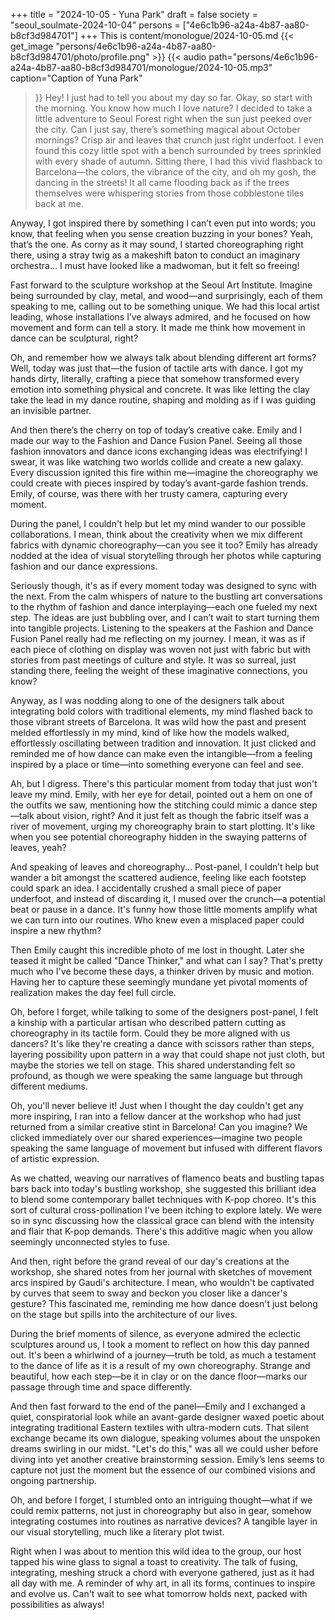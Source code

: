 +++
title = "2024-10-05 - Yuna Park"
draft = false
society = "seoul_soulmate-2024-10-04"
persons = ["4e6c1b96-a24a-4b87-aa80-b8cf3d984701"]
+++
This is content/monologue/2024-10-05.md
{{< get_image "persons/4e6c1b96-a24a-4b87-aa80-b8cf3d984701/photo/profile.png" >}}
{{< audio
    path="persons/4e6c1b96-a24a-4b87-aa80-b8cf3d984701/monologue/2024-10-05.mp3" 
    caption="Caption of Yuna Park"
>}}
Hey! I just had to tell you about my day so far.
Okay, so start with the morning. You know how much I love nature? I decided to take a little adventure to Seoul Forest right when the sun just peeked over the city. Can I just say, there’s something magical about October mornings? Crisp air and leaves that crunch just right underfoot. I even found this cozy little spot with a bench surrounded by trees sprinkled with every shade of autumn. Sitting there, I had this vivid flashback to Barcelona—the colors, the vibrance of the city, and oh my gosh, the dancing in the streets! It all came flooding back as if the trees themselves were whispering stories from those cobblestone tiles back at me.

Anyway, I got inspired there by something I can’t even put into words; you know, that feeling when you sense creation buzzing in your bones? Yeah, that’s the one. As corny as it may sound, I started choreographing right there, using a stray twig as a makeshift baton to conduct an imaginary orchestra... I must have looked like a madwoman, but it felt so freeing!

Fast forward to the sculpture workshop at the Seoul Art Institute. Imagine being surrounded by clay, metal, and wood—and surprisingly, each of them speaking to me, calling out to be something unique. We had this local artist leading, whose installations I’ve always admired, and he focused on how movement and form can tell a story. It made me think how movement in dance can be sculptural, right? 

Oh, and remember how we always talk about blending different art forms? Well, today was just that—the fusion of tactile arts with dance. I got my hands dirty, literally, crafting a piece that somehow transformed every emotion into something physical and concrete. It was like letting the clay take the lead in my dance routine, shaping and molding as if I was guiding an invisible partner.

And then there’s the cherry on top of today’s creative cake. Emily and I made our way to the Fashion and Dance Fusion Panel. Seeing all those fashion innovators and dance icons exchanging ideas was electrifying! I swear, it was like watching two worlds collide and create a new galaxy. Every discussion ignited this fire within me—imagine the choreography we could create with pieces inspired by today’s avant-garde fashion trends. Emily, of course, was there with her trusty camera, capturing every moment. 

During the panel, I couldn't help but let my mind wander to our possible collaborations. I mean, think about the creativity when we mix different fabrics with dynamic choreography—can you see it too? Emily has already nodded at the idea of visual storytelling through her photos while capturing fashion and our dance expressions.

Seriously though, it's as if every moment today was designed to sync with the next. From the calm whispers of nature to the bustling art conversations to the rhythm of fashion and dance interplaying—each one fueled my next step. The ideas are just bubbling over, and I can’t wait to start turning them into tangible projects.
Listening to the speakers at the Fashion and Dance Fusion Panel really had me reflecting on my journey. I mean, it was as if each piece of clothing on display was woven not just with fabric but with stories from past meetings of culture and style. It was so surreal, just standing there, feeling the weight of these imaginative connections, you know?

Anyway, as I was nodding along to one of the designers talk about integrating bold colors with traditional elements, my mind flashed back to those vibrant streets of Barcelona. It was wild how the past and present melded effortlessly in my mind, kind of like how the models walked, effortlessly oscillating between tradition and innovation. It just clicked and reminded me of how dance can make even the intangible—from a feeling inspired by a place or time—into something everyone can feel and see.

Ah, but I digress. There's this particular moment from today that just won't leave my mind. Emily, with her eye for detail, pointed out a hem on one of the outfits we saw, mentioning how the stitching could mimic a dance step—talk about vision, right? And it just felt as though the fabric itself was a river of movement, urging my choreography brain to start plotting. It's like when you see potential choreography hidden in the swaying patterns of leaves, yeah?

And speaking of leaves and choreography... Post-panel, I couldn’t help but wander a bit amongst the scattered audience, feeling like each footstep could spark an idea. I accidentally crushed a small piece of paper underfoot, and instead of discarding it, I mused over the crunch—a potential beat or pause in a dance. It's funny how those little moments amplify what we can turn into our routines. Who knew even a misplaced paper could inspire a new rhythm?

Then Emily caught this incredible photo of me lost in thought. Later she teased it might be called "Dance Thinker," and what can I say? That's pretty much who I've become these days, a thinker driven by music and motion. Having her to capture these seemingly mundane yet pivotal moments of realization makes the day feel full circle.

Oh, before I forget, while talking to some of the designers post-panel, I felt a kinship with a particular artisan who described pattern cutting as choreography in its tactile form. Could they be more aligned with us dancers? It's like they're creating a dance with scissors rather than steps, layering possibility upon pattern in a way that could shape not just cloth, but maybe the stories we tell on stage. This shared understanding felt so profound, as though we were speaking the same language but through different mediums.


Oh, you'll never believe it! Just when I thought the day couldn't get any more inspiring, I ran into a fellow dancer at the workshop who had just returned from a similar creative stint in Barcelona! Can you imagine? We clicked immediately over our shared experiences—imagine two people speaking the same language of movement but infused with different flavors of artistic expression.

As we chatted, weaving our narratives of flamenco beats and bustling tapas bars back into today's bustling workshop, she suggested this brilliant idea to blend some contemporary ballet techniques with K-pop choreo. It's this sort of cultural cross-pollination I've been itching to explore lately. We were so in sync discussing how the classical grace can blend with the intensity and flair that K-pop demands. There's this additive magic when you allow seemingly unconnected styles to fuse. 

And then, right before the grand reveal of our day's creations at the workshop, she shared notes from her journal with sketches of movement arcs inspired by Gaudi's architecture. I mean, who wouldn't be captivated by curves that seem to sway and beckon you closer like a dancer's gesture? This fascinated me, reminding me how dance doesn't just belong on the stage but spills into the architecture of our lives.

During the brief moments of silence, as everyone admired the eclectic sculptures around us, I took a moment to reflect on how this day panned out. It's been a whirlwind of a journey—truth be told, as much a testament to the dance of life as it is a result of my own choreography. Strange and beautiful, how each step—be it in clay or on the dance floor—marks our passage through time and space differently.

And then fast forward to the end of the panel—Emily and I exchanged a quiet, conspiratorial look while an avant-garde designer waxed poetic about integrating traditional Eastern textiles with ultra-modern cuts. That silent exchange became its own dialogue, speaking volumes about the unspoken dreams swirling in our midst. "Let's do this," was all we could usher before diving into yet another creative brainstorming session. Emily’s lens seems to capture not just the moment but the essence of our combined visions and ongoing partnership.

Oh, and before I forget, I stumbled onto an intriguing thought—what if we could remix patterns, not just in choreography but also in gear, somehow integrating costumes into routines as narrative devices? A tangible layer in our visual storytelling, much like a literary plot twist.

Right when I was about to mention this wild idea to the group, our host tapped his wine glass to signal a toast to creativity. The talk of fusing, integrating, meshing struck a chord with everyone gathered, just as it had all day with me. A reminder of why art, in all its forms, continues to inspire and evolve us.
Can't wait to see what tomorrow holds next, packed with possibilities as always!
